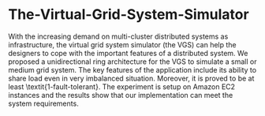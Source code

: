 # The-Virtual-Grid-System-Simulator
With the increasing demand on multi-cluster distributed systems as infrastructure, the virtual grid system simulator (the VGS) can help the designers to cope with the important features of a distributed system. We proposed a unidirectional ring architecture for the VGS to simulate a small or medium grid system. The key features of the application include its ability to share load even in very imbalanced situation. Moreover, it is proved to be at least \textit{1-fault-tolerant}. The experiment is setup on Amazon EC2 instances and the results show that our implementation can meet the system requirements.
